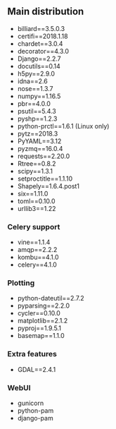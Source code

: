 ## Main distribution

- billiard==3.5.0.3
- certifi==2018.1.18
- chardet==3.0.4
- decorator==4.3.0
- Django==2.2.7
- docutils==0.14
- h5py==2.9.0
- idna==2.6
- nose==1.3.7
- numpy==1.16.5
- pbr==4.0.0
- psutil==5.4.3
- pyshp==1.2.3
- python-prctl==1.6.1 (Linux only)
- pytz==2018.3
- PyYAML==3.12
- pyzmq==16.0.4
- requests==2.20.0
- Rtree==0.8.2
- scipy==1.3.1
- setproctitle==1.1.10
- Shapely==1.6.4.post1
- six==1.11.0
- toml==0.10.0
- urllib3==1.22

### Celery support

- vine==1.1.4
- amqp==2.2.2
- kombu==4.1.0
- celery==4.1.0

### Plotting

- python-dateutil==2.7.2
- pyparsing==2.2.0
- cycler==0.10.0
- matplotlib==2.1.2
- pyproj==1.9.5.1
- basemap==1.1.0

### Extra features

- GDAL==2.4.1

### WebUI

- gunicorn
- python-pam
- django-pam
